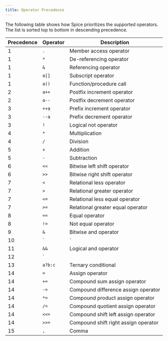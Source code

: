 ```yaml
---
title: Operator Precedence
---
```


The following table shows how Spice prioritizes the supported operators. The list is sorted top to bottom in descending precedence.

| Precedence | Operator | Description                          |
| ---------- | -------- | ------------------------------------ |
| 1          | `.`      | Member access operator               |
| 1          | `*`      | De-referencing operator              |
| 1          | `&`      | Referencing operator                 |
| 1          | `a[]`    | Subscript operator                   |
| 1          | `a()`    | Function/procedure call              |
| 2          | `a++`    | Postfix increment operator           |
| 2          | `a--`    | Postfix decrement operator           |
| 3          | `++a`    | Prefix increment operator            |
| 3          | `--a`    | Prefix decrement operator            |
| 3          | `!`      | Logical not operator                 |
| 4          | `*`      | Multiplication                       |
| 4          | `/`      | Division                             |
| 5          | `+`      | Addition                             |
| 5          | `-`      | Subtraction                          |
| 6          | `<<`     | Bitwise left shift operator          |
| 6          | `>>`     | Bitwise right shift operator         |
| 7          | `<`      | Relational less operator             |
| 7          | `>`      | Relational greater operator          |
| 7          | `<=`     | Relational less equal operator       |
| 7          | `>=`     | Relational greater equal operator    |
| 8          | `==`     | Equal operator                       |
| 8          | `!=`     | Not equal operator                   |
| 9          | `&`      | Bitwise and operator                 |
| 10         | `|`      | Bitwise or operator                  |
| 11         | `&&`     | Logical and operator                 |
| 12         | `||`     | Logical or operator                  |
| 13         | `a?b:c`  | Ternary conditional                  |
| 14         | `=`      | Assign operator                      |
| 14         | `+=`     | Compound sum assign operator         |
| 14         | `-=`     | Compound difference assign operator  |
| 14         | `*=`     | Compound product assign operator     |
| 14         | `/=`     | Compound quotient assign operator    |
| 14         | `<<=`    | Compound shift left assign operator  |
| 14         | `>>=`    | Compound shift right assign operator |
| 15         | `,`      | Comma                                |